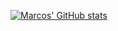 [![Marcos' GitHub stats](https://github-readme-stats.vercel.app/api?username=marcosb74&show_icons=true)](https://github.com/anuraghazra/github-readme-stats)
